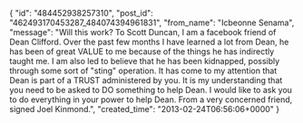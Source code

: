 {
   "id": "484452938257310",
   "post_id": "462493170453287_484074394961831",
   "from_name": "Icbeonne Senama",
   "message": "Will this work? To Scott Duncan, I am a facebook friend of Dean Clifford. Over the past few months I have learned a lot from Dean, he has been of great VALUE to me because of the things he has indirectly taught me. I am also led to believe that he has been kidnapped, possibly through some sort of \"sting\" operation. It has come to my attention that Dean is part of a TRUST administered by you. It is my understanding that you need to be asked to DO something to help Dean. I would like to ask you to do everything in your power to help Dean.  From a very concerned friend, signed Joel Kinmond.",
   "created_time": "2013-02-24T06:56:06+0000"
 }
